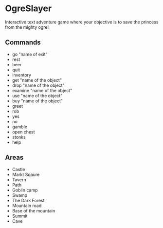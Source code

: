 # OgreSlayer
Interactive text adventure game where your objective is to save the princess from the mighty ogre!
## Commands
- go "name of exit"
- rest
- beer
- quit
- inventory
- get "name of the object"
- drop "name of the object"
- examine "name of the object"
- use "name of the object"
- buy "name of the object"
- greet
- rob
- yes
- no
- gamble
- open chest
- stonks
- help
## Areas
- Castle
- Markt Sqaure
- Tavern
- Path
- Goblin camp
- Swamp
- The Dark Forest
- Mountain road
- Base of the mountain
- Summit
- Cave
